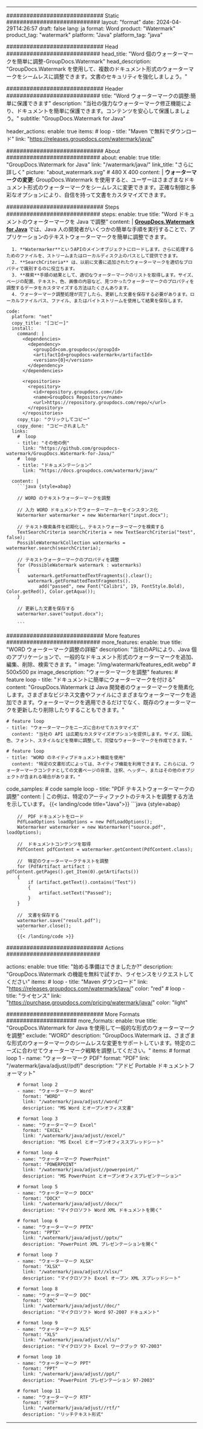 
---
############################# Static ############################
layout: "format"
date:  2024-04-29T14:26:57
draft: false
lang: ja
format: Word
product: "Watermark"
product_tag: "watermark"
platform: "Java"
platform_tag: "java"

############################# Head ############################
head_title: "Word 個のウォーターマークを簡単に調整-GroupDocs.Watermark"
head_description: "GroupDocs.Watermark を使用して、複数のドキュメント形式のウォーターマークをシームレスに調整できます。文書のセキュリティを強化しましょう。"

############################# Header ############################
title: "Word ウォーターマークの調整:簡単に保護できます" 
description: "当社の強力なウォーターマーク修正機能により、ドキュメントを簡単に保護できます。コンテンツを安心して保護しましょう。"
subtitle: "GroupDocs.Watermark for Java" 

header_actions:
  enable: true
  items:
    #  loop
    - title: "Maven で無料でダウンロード"
      link: "https://releases.groupdocs.com/watermark/java/"
      
############################# About ############################
about:
    enable: true
    title: "GroupDocs.Watermark for Java"
    link: "/watermark/java/"
    link_title: "さらに詳しく"
    picture: "about_watermark.svg" # 480 X 400
    content: |
       **ウォーターマークの変更**: GroupDocs.Watermark を使用すると、ユーザーはさまざまなドキュメント形式のウォーターマークをシームレスに変更できます。正確な制御と多彩なオプションにより、自信を持って文書をカスタマイズできます。

############################# Steps ############################
steps:
    enable: true
    title: "Word ドキュメントのウォーターマークを Java で調整"
    content: |
      **[GroupDocs.Watermark for Java](https://products.groupdocs.com/watermark/java/)** では、Java 人の開発者がいくつかの簡単な手順を実行することで、アプリケーションのテキストウォーターマークを簡単に調整できます。
      
      1. **Watermarker**というAPIのメインオブジェクトにロードします。さらに処理するためのファイルを、ストリームまたはローカルディスク上のパスとして提供できます。
      2. **SearchCriteria** は、以前に文書に追加されたウォーターマークを適切なプロパティで識別するのに役立ちます。
      3. **検索**手順の結果として、適切なウォーターマークのリストを取得します。サイズ、ページの配置、テキスト、色、画像の内容など、見つかったウォーターマークのプロパティを調整するデータをカスタマイズする方法はたくさんあります。
      4. ウォーターマーク調整処理が完了したら、更新した文書を保存する必要があります。ローカルファイルパス、ファイル、またはバイトストリームを使用して結果を保存します。
   
    code:
      platform: "net"
      copy_title: "[コピー]"
      install:
        command: |
          <dependencies>
            <dependency>
              <groupId>com.groupdocs</groupId>
              <artifactId>groupdocs-watermark</artifactId>
              <version>{0}</version>
            </dependency>
          </dependencies>

          <repositories>
            <repository>
              <id>repository.groupdocs.com</id>
              <name>GroupDocs Repository</name>
              <url>https://repository.groupdocs.com/repo/</url>
            </repository>
          </repositories>
        copy_tip: "クリックしてコピー"
        copy_done: "コピーされました"
      links:
        #  loop
        - title: "その他の例"
          link: "https://github.com/groupdocs-watermark/GroupDocs.Watermark-for-Java/"
        #  loop
        - title: "ドキュメンテーション"
          link: "https://docs.groupdocs.com/watermark/java/"
          
      content: |
        ```java {style=abap}

        // WORD のテキストウォーターマークを調整

        // 入力 WORD ドキュメントでウォーターマーカーをインスタンス化
        Watermarker watermarker = new Watermarker("input.docx");

        // テキスト検索条件を初期化し、テキストウォーターマークを検索する
        TextSearchCriteria searchCriteria = new TextSearchCriteria("test", false);
        PossibleWatermarkCollection watermarks = watermarker.search(searchCriteria);
        
        // テキストウォーターマークのプロパティを調整
        for (PossibleWatermark watermark : watermarks)
        {
            watermark.getFormattedTextFragments().clear();
            watermark.getFormattedTextFragments().
                add("passed", new Font("Calibri", 19, FontStyle.Bold), Color.getRed(), Color.getAqua());
        }

        // 更新した文書を保存する
        watermarker.save("output.docx");
        
        ```            
        
############################# More features ############################
more_features:
  enable: true
  title: "WORD ウォーターマーク調整の詳細"
  description: "当社のAPIにより、Java 個のアプリケーションで、一般的なドキュメント形式のウォーターマークを追加、編集、削除、検索できます。"
  image: "/img/watermark/features_edit.webp" # 500x500 px
  image_description: "ウォーターマークを調整"
  features:
    # feature loop
    - title: "ドキュメントに簡単にウォーターマークを付ける"
      content: "GroupDocs.Watermark は Java 開発者のウォーターマークを簡素化します。さまざまなビジネス文書やファイルにさまざまなウォーターマークを追加できます。ウォーターマークを適用できるだけでなく、既存のウォーターマークを更新したり削除したりすることもできます。"

    # feature loop
    - title: "ウォーターマークをニーズに合わせてカスタマイズ"
      content: "当社の API は広範なカスタマイズオプションを提供します。サイズ、回転、色、フォント、スタイルなどを簡単に調整して、完璧なウォーターマークを作成できます。"

    # feature loop
    - title: "WORD のネイティブドキュメント機能を使用"
      content: "特定の文書形式によっては、ネイティブ機能を利用できます。これらには、ウォーターマークコンテナとしての文書ページの背景、注釈、ヘッダー、またはその他のオブジェクトが含まれる場合があります。"
      
  code_samples:
    # code sample loop
    - title: "PDF テキストウォーターマークの調整"
      content: |
        この例は、特定のアーティファクトのテキストを調整する方法を示しています。
        {{< landing/code title="Java">}}
        ```java {style=abap}
        
        //  PDF ドキュメントをロード
        PdfLoadOptions loadOptions = new PdfLoadOptions();
        Watermarker watermarker = new Watermarker("source.pdf", loadOptions);

        //  ドキュメントコンテンツを取得
        PdfContent pdfContent = watermarker.getContent(PdfContent.class);

        //  特定のウォーターマークテキストを調整
        for (PdfArtifact artifact : pdfContent.getPages().get_Item(0).getArtifacts())
        {
            if (artifact.getText().contains("Test"))
            {
                artifact.setText("Passed");
            }
        }

        //  文書を保存する
        watermarker.save("result.pdf");
        watermarker.close();
        ```
        {{< /landing/code >}}


############################# Actions ############################

actions:
  enable: true
  title: "始める準備はできましたか?"
  description: "GroupDocs.Watermark の機能を無料で試すか、ライセンスをリクエストしてください"
  items:
    #  loop
    - title: "Maven ダウンロード"
      link: "https://releases.groupdocs.com/watermark/java/"
      color: "red"
        #  loop
    - title: "ライセンス"
      link: "https://purchase.groupdocs.com/pricing/watermark/java/"
      color: "light"


############################# More Formats #####################
more_formats:
    enable: true
    title: "GroupDocs.Watermark for Java を使用して一般的な形式のウォーターマークを調整"
    exclude: "WORD"
    description: "GroupDocs.Watermark は、さまざまな形式のウォーターマークのシームレスな変更をサポートしています。特定のニーズに合わせてウォーターマーク戦略を調整してください。"
    items: 
        # format loop 1
        - name: "ウォーターマーク PDF"
          format: "PDF"
          link: "/watermark/java/adjust//pdf/"
          description: "アドビ Portable ドキュメントフォーマット"

        # format loop 2
        - name: "ウォーターマーク Word"
          format: "WORD"
          link: "/watermark/java/adjust//word/"
          description: "MS Word とオープンオフィス文書"
          
        # format loop 3
        - name: "ウォーターマーク Excel"
          format: "EXCEL"
          link: "/watermark/java/adjust//excel/"
          description: "MS Excel とオープンオフィススプレッドシート"

        # format loop 4
        - name: "ウォーターマーク PowerPoint"
          format: "POWERPOINT"
          link: "/watermark/java/adjust//powerpoint/"
          description: "MS PowerPoint とオープンオフィスプレゼンテーション"

        # format loop 5
        - name: "ウォーターマーク DOCX"
          format: "DOCX"
          link: "/watermark/java/adjust//docx/"
          description: "マイクロソフト Word XML ドキュメントを開く"
          
        # format loop 6
        - name: "ウォーターマーク PPTX"
          format: "PPTX"
          link: "/watermark/java/adjust//pptx/"
          description: "PowerPoint XML プレゼンテーションを開く"
          
        # format loop 7
        - name: "ウォーターマーク XLSX"
          format: "XLSX"
          link: "/watermark/java/adjust//xlsx/"
          description: "マイクロソフト Excel オープン XML スプレッドシート"

        # format loop 8
        - name: "ウォーターマーク DOC"
          format: "DOC"
          link: "/watermark/java/adjust//doc/"
          description: "マイクロソフト Word 97-2007 ドキュメント"

        # format loop 9
        - name: "ウォーターマーク XLS"
          format: "XLS"
          link: "/watermark/java/adjust//xls/"
          description: "マイクロソフト Excel ワークブック 97-2003"

        # format loop 10
        - name: "ウォーターマーク PPT"
          format: "PPT"
          link: "/watermark/java/adjust//ppt/"
          description: "PowerPoint プレゼンテーション 97-2003"

        # format loop 11
        - name: "ウォーターマーク RTF"
          format: "RTF"
          link: "/watermark/java/adjust//rtf/"
          description: "リッチテキスト形式"

---